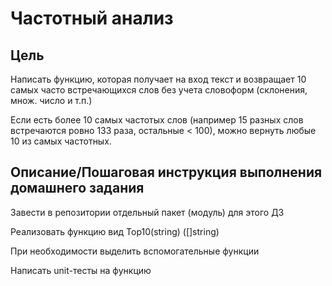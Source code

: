 # Частотный анализ

## Цель
Написать функцию, которая получает на вход текст и возвращает 10 самых часто встречающихся слов без учета словоформ (склонения, множ. число и т.п.)

Если есть более 10 самых частотых слов (например 15 разных слов встречаются ровно 133 раза, остальные < 100), можно вернуть любые 10 из самых частотных.


## Описание/Пошаговая инструкция выполнения домашнего задания
Завести в репозитории отдельный пакет (модуль) для этого ДЗ

Реализовать функцию вид Top10(string) ([]string)

При необходимости выделить вспомогательные функции

Написать unit-тесты на функцию